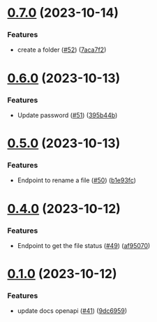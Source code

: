 # [0.7.0](https://github.com/hawks-atlanta/proxy-python/compare/v0.6.0...v0.7.0) (2023-10-14)


### Features

* create a folder ([#52](https://github.com/hawks-atlanta/proxy-python/issues/52)) ([7aca7f2](https://github.com/hawks-atlanta/proxy-python/commit/7aca7f204ce10c37154bcf1ed716cd13ca02c142))



# [0.6.0](https://github.com/hawks-atlanta/proxy-python/compare/v0.5.0...v0.6.0) (2023-10-13)


### Features

* Update password ([#51](https://github.com/hawks-atlanta/proxy-python/issues/51)) ([395b44b](https://github.com/hawks-atlanta/proxy-python/commit/395b44bf9223cf1126521f80ac0ae1796d2207de))



# [0.5.0](https://github.com/hawks-atlanta/proxy-python/compare/v0.4.0...v0.5.0) (2023-10-13)


### Features

* Endpoint to rename a file ([#50](https://github.com/hawks-atlanta/proxy-python/issues/50)) ([b1e93fc](https://github.com/hawks-atlanta/proxy-python/commit/b1e93fc468187e15341161c3db1084559b64e93c))



# [0.4.0](https://github.com/hawks-atlanta/proxy-python/compare/v0.1.0...v0.4.0) (2023-10-12)


### Features

* Endpoint to get the file status ([#49](https://github.com/hawks-atlanta/proxy-python/issues/49)) ([af95070](https://github.com/hawks-atlanta/proxy-python/commit/af9507083f7b2b5a833cb0ac50c865806778ca5d))



# [0.1.0](https://github.com/hawks-atlanta/proxy-python/compare/v0.0.11...v0.1.0) (2023-10-12)


### Features

* update docs openapi ([#41](https://github.com/hawks-atlanta/proxy-python/issues/41)) ([9dc6959](https://github.com/hawks-atlanta/proxy-python/commit/9dc695992b954c02ef84600b2df4d8d89e39d489))




